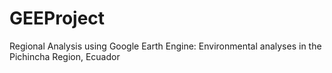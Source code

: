 # GEEProject

Regional Analysis using Google Earth Engine: Environmental analyses in the Pichincha Region, Ecuador
